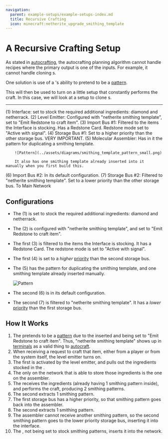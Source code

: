 ```yaml
---
navigation:
  parent: example-setups/example-setups-index.md
  title: Recursive Crafting
  icon: minecraft:netherite_upgrade_smithing_template
---
```


# A Recursive Crafting Setup

As stated in [autocrafting](../ae2-mechanics/autocrafting.md), the autocrafting planning algorithm cannot handle recipes where
the primary output is one of the inputs. For example, it cannot handle cloning <ItemLink id="minecraft:netherite_upgrade_smithing_template" />s.

One solution is use of a <ItemLink id="level_emitter" />'s ability to pretend to be a [pattern](../items-blocks-machines/patterns.md).

This will then be used to turn on a little setup that constantly performs the craft. In this case, we will look at a setup
to clone <ItemLink id="minecraft:netherite_upgrade_smithing_template" />s.

<RecipeFor id="minecraft:netherite_upgrade_smithing_template" />

***

<GameScene zoom="6" interactive={true}>
  <ImportStructure src="../assets/assemblies/recursive_recipe_setup.snbt" />

  <BoxAnnotation color="#dddddd" min="1 0 0" max="2 1 1">
        (1) Interface: set to stock the required additional ingredients: diamond and netherrack.
        <Row><ItemImage id="minecraft:diamond" scale="2" /> <ItemImage id="minecraft:netherrack" scale="2" /></Row>
  </BoxAnnotation>

  <BoxAnnotation color="#dddddd" min="2.3 1 0.3" max="2.7 1.3 0.7">
        (2) Level Emitter: Configured with "netherite smithing template", set to "Emit Redstone to craft item".
        <Row><ItemImage id="minecraft:netherite_upgrade_smithing_template" scale="2" /> <ItemImage id="crafting_card" scale="2" /></Row>
  </BoxAnnotation>

  <BoxAnnotation color="#dddddd" min="2 0 0" max="2.3 1 1">
        (3) Import Bus #1: Filtered to the items the Interface is stocking. Has a Redstone Card. Redstone mode set to
        "Active with signal".
        <Row>
        <ItemImage id="minecraft:diamond" scale="2" />
        <ItemImage id="minecraft:netherrack" scale="2" />
        <ItemImage id="redstone_card" scale="2" />
        </Row>
  </BoxAnnotation>

  <BoxAnnotation color="#dddddd" min="3 1 1" max="4 1.3 2">
        (4) Storage Bus #1: Set to a higher priority than the other storage bus. VERY IMPORTANT.
  </BoxAnnotation>

  <BoxAnnotation color="#dddddd" min="3 0 1" max="4 1 2">
        (5) Molecular Assembler: Has in it the pattern for duplicating a smithing template.

        ![Pattern](../assets/diagrams/smithing_template_pattern_small.png)

        It also has one smithing template already inserted into it manually when you first build this.
  </BoxAnnotation>

  <BoxAnnotation color="#dddddd" min="2.7 0 1" max="3 1 2">
        (6) Import Bus #2: In its default configuration.
  </BoxAnnotation>

  <BoxAnnotation color="#dddddd" min="1 0 1" max="2 1 1.3">
        (7) Storage Bus #2: Filtered to "netherite smithing template". Set to a lower priority than the other storage bus.
        <ItemImage id="minecraft:netherite_upgrade_smithing_template" scale="2" />
  </BoxAnnotation>

<DiamondAnnotation pos="0 0.5 0.5" color="#00ff00">
        To Main Network
    </DiamondAnnotation>

  <IsometricCamera yaw="15" pitch="30" />
</GameScene>

## Configurations

* The <ItemLink id="interface" /> (1) is set to stock the required additional ingredients: diamond and netherrack.
* The <ItemLink id="level_emitter" /> (2) is configured with "netherite smithing template", and set to "Emit Redstone to craft item".
* The first <ItemLink id="import_bus" /> (3) is filtered to the items the Interface is stocking. It has a Redstone Card. The redstone mode is set to "Active with signal".
* The first <ItemLink id="storage_bus" /> (4) is set to a *higher* [priority](../ae2-mechanics/import-export-storage.md#storage-priority) than the second storage bus.
* The <ItemLink id="molecular_assembler" /> (5) has the pattern for duplicating the smithing template, and one smithing template already inserted manually.

  ![Pattern](../assets/diagrams/smithing_template_pattern.png)

* The second <ItemLink id="import_bus" /> (6) is in its default configuration.
* The second <ItemLink id="storage_bus" /> (7) is filtered to "netherite smithing template". It has a *lower* [priority](../ae2-mechanics/import-export-storage.md#storage-priority) than the first storage bus.

## How It Works

1. The <ItemLink id="level_emitter" /> pretends to be a [pattern](../items-blocks-machines/patterns.md) due to the inserted
   <ItemLink id="crafting_card" /> and being set to "Emit Redstone to craft item". Thus, "netherite smithing template" shows up in
   [terminals](../items-blocks-machines/terminals.md) as a valid thing to [autocraft](../ae2-mechanics/autocrafting.md).
2. When receiving a request to craft that item, either from a player or from the system itself, the level emitter turns on.
3. The first <ItemLink id="import_bus" /> is activated by the level emitter, and pulls out the ingredients stocked in the <ItemLink id="interface" />.
4. The only <ItemLink id="storage_bus" /> on the network that is able to store those ingredients is the one on the assembler.
5. The <ItemLink id="molecular_assembler" /> receives the ingredients (already having 1 smithing pattern inside), and performs the craft, producing 2 smithing patterns.
6. The second <ItemLink id="import_bus" /> extracts 1 smithing pattern.
7. The first storage bus has a higher priority, so that smithing pattern goes back into the assembler.
8. The second <ItemLink id="import_bus" /> extracts 1 smithing pattern.
9. The assembler cannot receive another smithing pattern, so the second smithing pattern goes to the lower priority storage bus, inserting it into the interface.
10. The <ItemLink id="interface" />, not being set to stock smithing patterns, inserts it into the network.
